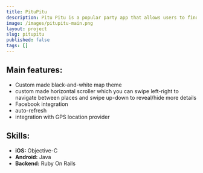 ```yaml
---
title: PituPitu
description: Pitu Pitu is a popular party app that allows users to find best parties in Polish main cities such as Tricity, Warsaw, Cracow, Poznan or Wroclaw. Users can easily locate night shops, public transport, places to eat and sleep. The app has a heavily customized look and feel. We developed both iPhone and Android versions of the app.
image: /images/pitupitu-main.png
layout: project
slug: pitupitu
published: false
tags: []
---
```


## Main features:

- Custom made black-and-white map theme
- custom made horizontal scroller which you can swipe left-right to navigate between places and swipe up-down to reveal/hide more details
- Facebook integration
- auto-refresh
- integration with GPS location provider

## Skills:

- **iOS:** Objective-C
- **Android:** Java
- **Backend:** Ruby On Rails
